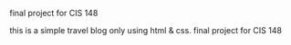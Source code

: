 final project for CIS 148

this is a simple travel blog only using html & css. final project for CIS 148
